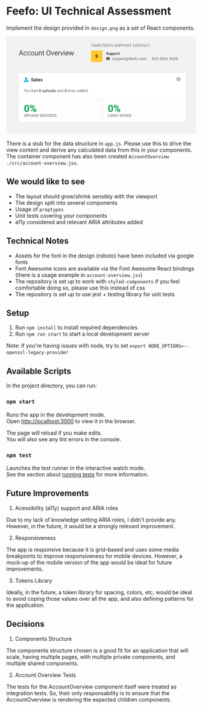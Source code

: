 # Feefo: UI Technical Assessment

Implement the design provided in `design.png` as a set of React components.

![account overview design](./design/original-ref.png)

There is a stub for the data structure in `app.js`. Please use this to drive the view content and derive any calculated data from this in your components. The container component has also been created `AccountOverview` `./src/account-overview.jsx`.

## We would like to see
- The layout should grow/shrink sensibly with the viewport
- The design split into several components
- Usage of `proptypes`
- Unit tests covering your components
- a11y considered and relevant ARIA attributes added

## Technical Notes
- Assets for the font in the design (roboto) have been included via google fonts
- Font Awesome icons are available via the Font Awesome React bindings (there is a usage example in `account-overview.jsx`)
- The repository is set up to work with `styled-components` if you feel comfortable doing so, please use this instead of css
- The repository is set up to use jest + testing library for unit tests

## Setup
1. Run `npm install` to install required dependencies
2. Run `npm run start` to start a local development server

Note: if you're having issues with node, try to set `export NODE_OPTIONS=--openssl-legacy-provider`

## Available Scripts

In the project directory, you can run:

### `npm start`

Runs the app in the development mode.\
Open [http://localhost:3000](http://localhost:3000) to view it in the browser.

The page will reload if you make edits.\
You will also see any lint errors in the console.

### `npm test`

Launches the test runner in the interactive watch mode.\
See the section about [running tests](https://facebook.github.io/create-react-app/docs/running-tests) for more information.

## Future Improvements

1.  Acessibility (a11y) support and ARIA roles

Due to my lack of knowledge setting ARIA roles, I didn't provide any. However, in the future, it would be a strongly relevant improvement.

2.  Responsiveness

The app is responsive because it is grid-based and uses some media breakpoints to improve responsiveness for mobile devices. However, a mock-up of the mobile version of the app would be ideal for future improvements.

3.  Tokens Library

Ideally, in the future, a token library for spacing, colors, etc, would be ideal to avoid coping those values over all the app, and also defining patterns for the application.

## Decisions

1.  Components Structure

The components structure chosen is a good fit for an application that will scale, having multiple pages, with multiple private components, and multiple shared components.

2.  Account Overview Tests

The tests for the AccountOverview component itself were treated as integration tests. So, their only responsability is to ensure that the AccountOverview is rendering the expected children components.
